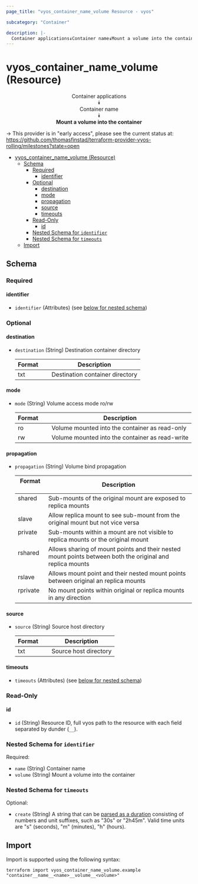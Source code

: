 ```yaml
---
page_title: "vyos_container_name_volume Resource - vyos"

subcategory: "Container"

description: |-
  Container applications⯯Container name⯯Mount a volume into the container
---
```


# vyos_container_name_volume (Resource)
<center>

Container applications  
⯯  
Container name  
⯯  
**Mount a volume into the container**


</center>

-> This provider is in "early access", please see the current status at: https://github.com/thomasfinstad/terraform-provider-vyos-rolling/milestones?state=open

<!--TOC-->

- [vyos_container_name_volume (Resource)](#vyos_container_name_volume-resource)
  - [Schema](#schema)
    - [Required](#required)
      - [identifier](#identifier)
    - [Optional](#optional)
      - [destination](#destination)
      - [mode](#mode)
      - [propagation](#propagation)
      - [source](#source)
      - [timeouts](#timeouts)
    - [Read-Only](#read-only)
      - [id](#id)
    - [Nested Schema for `identifier`](#nested-schema-for-identifier)
    - [Nested Schema for `timeouts`](#nested-schema-for-timeouts)
  - [Import](#import)

<!--TOC-->

<!-- schema generated by tfplugindocs -->
## Schema

### Required

#### identifier
- `identifier` (Attributes) (see [below for nested schema](#nestedatt--identifier))

### Optional

#### destination
- `destination` (String) Destination container directory

    |  Format  &emsp;|  Description                      |
    |----------|-----------------------------------|
    |  txt     &emsp;|  Destination container directory  |
#### mode
- `mode` (String) Volume access mode ro/rw

    |  Format  &emsp;|  Description                                      |
    |----------|---------------------------------------------------|
    |  ro      &emsp;|  Volume mounted into the container as read-only   |
    |  rw      &emsp;|  Volume mounted into the container as read-write  |
#### propagation
- `propagation` (String) Volume bind propagation

    |  Format    &emsp;|  Description                                                                                                |
    |------------|-------------------------------------------------------------------------------------------------------------|
    |  shared    &emsp;|  Sub-mounts of the original mount are exposed to replica mounts                                             |
    |  slave     &emsp;|  Allow replica mount to see sub-mount from the original mount but not vice versa                            |
    |  private   &emsp;|  Sub-mounts within a mount are not visible to replica mounts or the original mount                          |
    |  rshared   &emsp;|  Allows sharing of mount points and their nested mount points between both the original and replica mounts  |
    |  rslave    &emsp;|  Allows mount point and their nested mount points between original an replica mounts                        |
    |  rprivate  &emsp;|  No mount points within original or replica mounts in any direction                                         |
#### source
- `source` (String) Source host directory

    |  Format  &emsp;|  Description            |
    |----------|-------------------------|
    |  txt     &emsp;|  Source host directory  |
#### timeouts
- `timeouts` (Attributes) (see [below for nested schema](#nestedatt--timeouts))

### Read-Only

#### id
- `id` (String) Resource ID, full vyos path to the resource with each field separated by dunder (`__`).

<a id="nestedatt--identifier"></a>
### Nested Schema for `identifier`

Required:

- `name` (String) Container name
- `volume` (String) Mount a volume into the container


<a id="nestedatt--timeouts"></a>
### Nested Schema for `timeouts`

Optional:

- `create` (String) A string that can be [parsed as a duration](https://pkg.go.dev/time#ParseDuration) consisting of numbers and unit suffixes, such as &#34;30s&#34; or &#34;2h45m&#34;. Valid time units are &#34;s&#34; (seconds), &#34;m&#34; (minutes), &#34;h&#34; (hours).

## Import

Import is supported using the following syntax:

```shell
terraform import vyos_container_name_volume.example "container__name__<name>__volume__<volume>"
```
